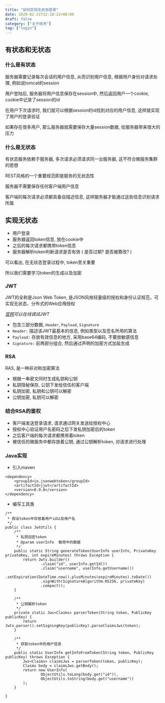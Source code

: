 ```yaml
---
title: "如何实现无状态登录"
date: 2020-02-21T22:18:22+08:00
draft: false
category: ["关于技术"]
tag: ["login"]
---
```


## 有状态和无状态

### 什么是有状态

服务器需要记录每次会话的用户信息, 从而识别用户信息, 根据用户身份对请求处理, 例如说tomcat的session

用户登陆后, 服务器将用户信息保存在session中, 然后返回用户一个cookie, cookie中记录了session的id

在用户下次请求时, 我们就可以根据session的id找到对应的用户信息, 这样就实现了用户的登录验证

如果存在很多用户, 那么服务器就需要保存大量session数据, 给服务器带来很大的压力

### 什么是无状态

有状态服务依赖于服务器, 多次请求必须请求同一台服务器, 这不符合微服务集群的思想

REST风格的一个重要规范即是服务的无状态性

服务器不需要保存任何客户端用户信息

客户端的每次请求必须都具备自描述信息, 这样服务器才能通过这些信息识别请求所属

## 实现无状态

- 用户登录
- 服务器返回token信息, 放在cookie中
- 之后的每次请求都携带token信息
- 服务器解析token判断请求是否有效 ( 是否过期? 是否被篡改? )

可以看出, 在无状态登录过程中, token至关重要

所以我们需要学习token的生成以及加密

### JWT

JWT的全称是Json Web Token, 是JSON风格轻量级的授权和身份认证规范，可实现无状态、分布式的Web应用授权

_[官网](https://jwt.io/)可以在线调试JWT_

- 包含三部分数据, `Header`, `Payload`, `Signature`
- `Header:` 描述该JWT最基本的信息, 例如类型以及签名所用的算法
- `Payload:` 存放有效信息的地方, 采用base64编码, 不要放敏感信息
- `Signature:` 前两部分组合, 然后通过声明的加密方式加盐生成

### RSA

RAS, 是一种非对称加密算法

- 根据一串密文同时生成私钥和公钥
- 私钥隐秘保存, 公钥下发给信任的客户端
- 私钥加密, 私钥和公钥可以解密
- 公钥加密, 私钥可以解密

### 结合RSA的鉴权

- 客户端发送登录请求, 请求通过网关发送给授权中心
- 授权中心验证用户名密码之后下发私钥加密后的token
- 之后客户端的每次请求都携带着token
- 被信任的微服务中都存放着公钥, 通过公钥解析token, 对请求进行处理

### Java实现

- 引入maven

```
<dependency>
    <groupId>io.jsonwebtoken</groupId>
    <artifactId>jjwt</artifactId>
    <version>0.9.0</version>
</dependency>
```

- 编写工具类

```
/**
 * 假设token中存放着用户id以及用户名
 */
public class JwtUtils {
    /**
     * 私钥加密token
     * @param userInfo  载荷中的数据
     */
    public static String generateToken(UserInfo userInfo, PrivateKey privateKey, int expireMinutes) throws Exception {
        return Jwts.builder()
                .claim("id", userInfo.getId())
                .claim("username", userInfo.getUsername())
                .setExpiration(DateTime.now().plusMinutes(expireMinutes).toDate())
                .signWith(SignatureAlgorithm.RS256, privateKey)
                .compact();
    }

    /**
     * 公钥解析token
     */
    private static Jws<Claims> parserToken(String token, PublicKey publicKey) {
        return Jwts.parser().setSigningKey(publicKey).parseClaimsJws(token);
    }

    /**
     * 获取token中的用户信息
     */
    public static UserInfo getInfoFromToken(String token, PublicKey publicKey) throws Exception {
        Jws<Claims> claimsJws = parserToken(token, publicKey);
        Claims body = claimsJws.getBody();
        return new UserInfo(
                ObjectUtils.toLong(body.get("id")),
                ObjectUtils.toString(body.get("username"))
        );
    }

}
```
